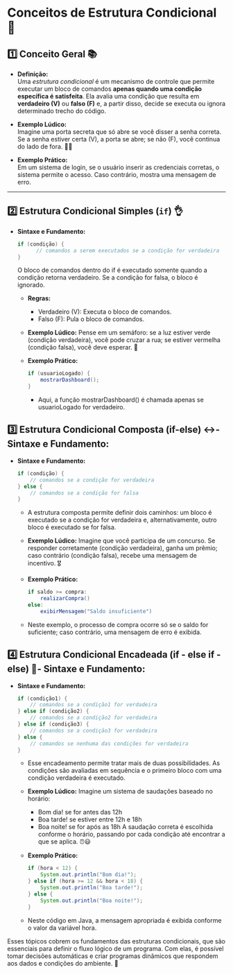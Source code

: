 # Conceitos de Estrutura Condicional 🚦

## 1️⃣ Conceito Geral 📚
- **Definição:**  
    Uma *estrutura condicional* é um mecanismo de controle que permite executar um bloco de comandos **apenas quando uma condição específica é satisfeita**. Ela avalia uma condição que resulta em **verdadeiro (V)** ou **falso (F)** e, a partir disso, decide se executa ou ignora determinado trecho do código.

- **Exemplo Lúdico:**  
    Imagine uma porta secreta que só abre se você disser a senha correta. Se a senha estiver certa (V), a porta se abre; se não (F), você continua do lado de fora. 🚪🔑

- **Exemplo Prático:**  
  Em um sistema de login, se o usuário inserir as credenciais corretas, o sistema permite o acesso. Caso contrário, mostra uma mensagem de erro.

---

## 2️⃣ Estrutura Condicional Simples (`if`) 👌
- **Sintaxe e Fundamento:**  
    ```java
    if (condição) {
          // comandos a serem executados se a condição for verdadeira
    }
    ```

    O bloco de comandos dentro do if é executado somente quando a condição retorna verdadeiro. Se a condição for falsa, o bloco é ignorado.

  - **Regras:**
    - Verdadeiro (V): Executa o bloco de comandos.
    - Falso (F): Pula o bloco de comandos.

  - **Exemplo Lúdico:**
    Pense em um semáforo: se a luz estiver verde (condição verdadeira), você pode cruzar a rua; se estiver vermelha (condição falsa), você deve esperar. 🚦

  - **Exemplo Prático:**
    ```java
    if (usuarioLogado) {
        mostrarDashboard();
    }
    ```
    
    - Aqui, a função mostrarDashboard() é chamada apenas se usuarioLogado for verdadeiro.

## 3️⃣ Estrutura Condicional Composta (if-else) ↔️- Sintaxe e Fundamento:
- **Sintaxe e Fundamento:**
    ```java
    if (condição) {
        // comandos se a condição for verdadeira
    } else {
        // comandos se a condição for falsa
    }
    ```
  - A estrutura composta permite definir dois caminhos: um bloco é executado se a condição for verdadeira e, alternativamente, outro bloco é executado se for falsa.

  - **Exemplo Lúdico:**
    Imagine que você participa de um concurso. Se responder corretamente (condição verdadeira), ganha um prêmio; caso contrário (condição falsa), recebe uma mensagem de incentivo. 🎖️

  - **Exemplo Prático:**
    ```java
    if saldo >= compra:
        realizarCompra()
    else:
        exibirMensagem("Saldo insuficiente")
    ```
  - Neste exemplo, o processo de compra ocorre só se o saldo for suficiente; caso contrário, uma mensagem de erro é exibida.


## 4️⃣ Estrutura Condicional Encadeada (if - else if - else) 🔀- Sintaxe e Fundamento:
- **Sintaxe e Fundamento:**
    ```java
    if (condição1) {
        // comandos se a condição1 for verdadeira
    } else if (condição2) {
        // comandos se a condição2 for verdadeira
    } else if (condição3) {
        // comandos se a condição3 for verdadeira
    } else {
        // comandos se nenhuma das condições for verdadeira
    }
    ```

  - Esse encadeamento permite tratar mais de duas possibilidades. As condições são avaliadas em sequência e o primeiro bloco com uma condição verdadeira é executado.

  - **Exemplo Lúdico:**
    Imagine um sistema de saudações baseado no horário:
    - Bom dia! se for antes das 12h
    - Boa tarde! se estiver entre 12h e 18h
    - Boa noite! se for após as 18h
    A saudação correta é escolhida conforme o horário, passando por cada condição até encontrar a que se aplica. ⏰😃

  - **Exemplo Prático:**
    ```java
    if (hora < 12) {
        System.out.println("Bom dia!");
    } else if (hora >= 12 && hora < 18) {
        System.out.println("Boa tarde!");
    } else {
        System.out.println("Boa noite!");
    }
    ```

  - Neste código em Java, a mensagem apropriada é exibida conforme o valor da variável hora.

Esses tópicos cobrem os fundamentos das estruturas condicionais, que são essenciais para definir o fluxo lógico de um programa. Com elas, é possível tomar decisões automáticas e criar programas dinâmicos que respondem aos dados e condições do ambiente. 🚀
